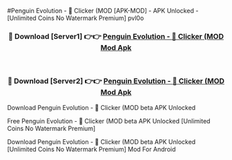 #Penguin Evolution - 🐧 Clicker (MOD [APK-MOD] - APK Unlocked - [Unlimited Coins No Watermark Premium] pvl0o



<div align="center">

<h3>🔴 Download [Server1] 👉👉 <a href="https://momento.my/?title=Penguin_Evolution_-_🐧_Clicker_(MOD">Penguin Evolution - 🐧 Clicker (MOD Mod Apk</a></h3><br>

<h3>🔴 Download [Server2] 👉👉 <a href="https://momento.my/?title=Penguin_Evolution_-_🐧_Clicker_(MOD">Penguin Evolution - 🐧 Clicker (MOD Mod Apk</a></h3>
</div>



Download Penguin Evolution - 🐧 Clicker (MOD beta APK Unlocked

Free Penguin Evolution - 🐧 Clicker (MOD beta APK Unlocked [Unlimited Coins No Watermark Premium]

Download Penguin Evolution - 🐧 Clicker (MOD beta APK Unlocked [Unlimited Coins No Watermark Premium] Mod For Android
